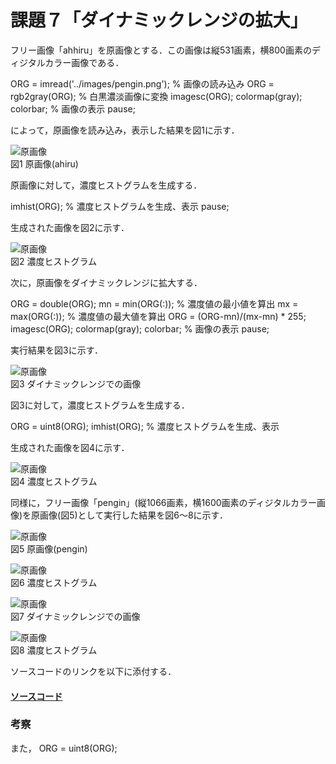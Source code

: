 # 課題７「ダイナミックレンジの拡大」

フリー画像「ahhiru」を原画像とする．この画像は縦531画素，横800画素のディジタルカラー画像である．

ORG = imread('../images/pengin.png'); % 画像の読み込み
ORG = rgb2gray(ORG); % 白黒濃淡画像に変換
imagesc(ORG); colormap(gray); colorbar; % 画像の表示
pause;

によって，原画像を読み込み，表示した結果を図1に示す．

![原画像](https://github.com/ShokiChitan/MATLAB_image_processing/blob/master/%E8%AA%B2%E9%A1%8C7/images/a1.jpg?raw=true)  
図1 原画像(ahiru)

原画像に対して，濃度ヒストグラムを生成する．

imhist(ORG); % 濃度ヒストグラムを生成、表示
pause;

生成された画像を図2に示す．

![原画像](https://github.com/ShokiChitan/MATLAB_image_processing/blob/master/%E8%AA%B2%E9%A1%8C7/images/a2.jpg?raw=true)  
図2 濃度ヒストグラム

次に，原画像をダイナミックレンジに拡大する．

ORG = double(ORG);
mn = min(ORG(:)); % 濃度値の最小値を算出
mx = max(ORG(:)); % 濃度値の最大値を算出
ORG = (ORG-mn)/(mx-mn) * 255;
imagesc(ORG); colormap(gray); colorbar; % 画像の表示
pause;

実行結果を図3に示す．

![原画像](https://github.com/ShokiChitan/MATLAB_image_processing/blob/master/%E8%AA%B2%E9%A1%8C7/images/a3.jpg?raw=true)  
図3 ダイナミックレンジでの画像

図3に対して，濃度ヒストグラムを生成する．

ORG = uint8(ORG);
imhist(ORG); % 濃度ヒストグラムを生成、表示

生成された画像を図4に示す．

![原画像](https://github.com/ShokiChitan/MATLAB_image_processing/blob/master/%E8%AA%B2%E9%A1%8C7/images/a4.jpg?raw=true)  
図4 濃度ヒストグラム

同様に，フリー画像「pengin」(縦1066画素，横1600画素のディジタルカラー画像)を原画像(図5)として実行した結果を図6～8に示す．

![原画像](https://github.com/ShokiChitan/MATLAB_image_processing/blob/master/%E8%AA%B2%E9%A1%8C7/images/p1.jpg?raw=true)  
図5 原画像(pengin)

![原画像](https://github.com/ShokiChitan/MATLAB_image_processing/blob/master/%E8%AA%B2%E9%A1%8C7/images/p2.jpg?raw=true)  
図6 濃度ヒストグラム

![原画像](https://github.com/ShokiChitan/MATLAB_image_processing/blob/master/%E8%AA%B2%E9%A1%8C7/images/p3.jpg?raw=true)  
図7 ダイナミックレンジでの画像

![原画像](https://github.com/ShokiChitan/MATLAB_image_processing/blob/master/%E8%AA%B2%E9%A1%8C7/images/p4.jpg?raw=true)  
図8 濃度ヒストグラム

ソースコードのリンクを以下に添付する．

#### [ソースコード](https://github.com/ShokiChitan/MATLAB_image_processing/blob/master/%E8%AA%B2%E9%A1%8C7/kadai7.m)

### 考察


また，
ORG = uint8(ORG);
